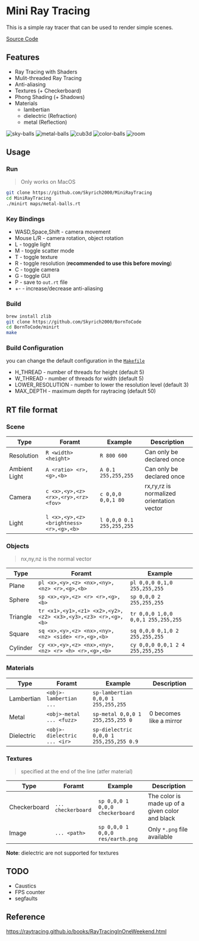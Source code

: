 # Mini Ray Tracing

This is a simple ray tracer that can be used to render simple scenes.

[Source Code](https://github.com/Skyrich2000/BornToCode/tree/master/minirt)

## Features

* Ray Tracing with Shaders
* Mulit-threaded Ray Tracing
* Anti-aliasing
* Textures (+ Checkerboard)
* Phong Shading (+ Shadows)
* Materials
    * lambertian
    * dielectric (Refraction)
    * metal (Reflection)

![sky-balls](./img/sky-balls.png)
![metal-balls](./img/metal-balls.png)
![cub3d](./img/cub3d.png)
![color-balls](./img/color-balls.png)
![room](./img/room.png)

## Usage
### Run

> Only works on MacOS

```bash
git clone https://github.com/Skyrich2000/MiniRayTracing
cd MiniRayTracing
./minirt maps/metal-balls.rt
```

### Key Bindings

* WASD,Space,Shift - camera movement
* Mouse L/R - camera rotation, object rotation
* L - toggle light
* M - toggle scatter mode
* T - toggle texture
* R - toggle resolution (**recommended to use this before moving**)
* C - toggle camera
* G - toggle GUI
* P - save to `out.rt` file
* +- - increase/decrease anti-aliasing

### Build

```bash
brew install zlib
git clone https://github.com/Skyrich2000/BornToCode
cd BornToCode/minirt
make
```

### Build Configuration

you can change the default configuration in the [`Makefile`](https://github.com/Skyrich2000/BornToCode/blob/master/minirt/Makefile#L87)

* H_THREAD - number of threads for height (default 5)
* W_THREAD - number of threads for width (default 5)
* LOWER_RESOLUTION - number to lower the resolution level (default 3)
* MAX_DEPTH - maximum depth for raytracing (default 50)

## RT file format
### Scene

| Type | Foramt | Example | Description |
| ---- | ------ | ------- | ----------- |
| Resolution | `R <width> <height>` | `R 800 600` | Can only be declared once |
| Ambient Light | `A <ratio> <r>,<g>,<b>` | `A 0.1 255,255,255` | Can only be declared once |
| Camera | `c <x>,<y>,<z> <rx>,<ry>,<rz> <fov>` | `c 0,0,0 0,0,1 80` | rx,ry,rz is normalized orientation vector |
| Light | `l <x>,<y>,<z> <brightness> <r>,<g>,<b>` | `l 0,0,0 0.1 255,255,255` | |

### Objects

> nx,ny,nz is the normal vector

| Type | Foramt | Example |
| ---- | ------ | ------- |
| Plane | `pl <x>,<y>,<z> <nx>,<ny>,<nz> <r>,<g>,<b>` | `pl 0,0,0 0,1,0 255,255,255` |
| Sphere | `sp <x>,<y>,<z> <r> <r>,<g>,<b>` | `sp 0,0,0 2 255,255,255` |
| Triangle | `tr <x1>,<y1>,<z1> <x2>,<y2>,<z2> <x3>,<y3>,<z3> <r>,<g>,<b>` | `tr 0,0,0 1,0,0 0,0,1 255,255,255` |
| Square | `sq <x>,<y>,<z> <nx>,<ny>,<nz> <side> <r>,<g>,<b>` | `sq 0,0,0 0,1,0 2 255,255,255` |
| Cylinder | `cy <x>,<y>,<z> <nx>,<ny>,<nz> <r> <h> <r>,<g>,<b>` | `cy 0,0,0 0,0,1 2 4 255,255,255` |

### Materials

| Type | Foramt | Example | Description |
| ---- | ------ | ------- | ----------- |
| Lambertian | `<obj>-lambertian ... ` | `sp-lambertian 0,0,0 1 255,255,255` | |
| Metal | `<obj>-metal ... <fuzz>` | `sp-metal 0,0,0 1 255,255,255 0` | 0 becomes like a mirror |
| Dielectric | `<obj>-dielectric ... <ir>` | `sp-dielectric 0,0,0 1 255,255,255 0.9` | |

### Textures

> specified at the end of the line (atfer material)

| Type | Foramt | Example | Description |
| ---- | ------ | ------- | ----------- |
| Checkerboard | `... checkerboard` | `sp 0,0,0 1 0,0,0 checkerboard` |  The color is made up of a given color and black |
| Image | `... <path>` | `sp 0,0,0 1 0,0,0 res/earth.png` | Only `*.png` file available |

**Note**: dielectric are not supported for textures

## TODO

* Caustics
* FPS counter
* segfaults

## Reference

https://raytracing.github.io/books/RayTracingInOneWeekend.html
